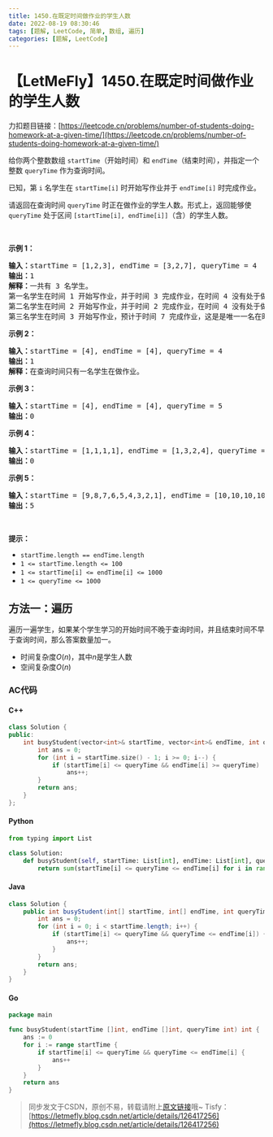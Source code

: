 ```yaml
---
title: 1450.在既定时间做作业的学生人数
date: 2022-08-19 08:30:46
tags: [题解, LeetCode, 简单, 数组, 遍历]
categories: [题解, LeetCode]
---
```


# 【LetMeFly】1450.在既定时间做作业的学生人数

力扣题目链接：[https://leetcode.cn/problems/number-of-students-doing-homework-at-a-given-time/](https://leetcode.cn/problems/number-of-students-doing-homework-at-a-given-time/)

<p>给你两个整数数组 <code>startTime</code>（开始时间）和 <code>endTime</code>（结束时间），并指定一个整数 <code>queryTime</code> 作为查询时间。</p>

<p>已知，第 <code>i</code> 名学生在 <code>startTime[i]</code> 时开始写作业并于 <code>endTime[i]</code> 时完成作业。</p>

<p>请返回在查询时间 <code>queryTime</code> 时正在做作业的学生人数。形式上，返回能够使 <code>queryTime</code> 处于区间 <code>[startTime[i], endTime[i]]</code>（含）的学生人数。</p>

<p>&nbsp;</p>

<p><strong>示例 1：</strong></p>

<pre><strong>输入：</strong>startTime = [1,2,3], endTime = [3,2,7], queryTime = 4
<strong>输出：</strong>1
<strong>解释：</strong>一共有 3 名学生。
第一名学生在时间 1 开始写作业，并于时间 3 完成作业，在时间 4 没有处于做作业的状态。
第二名学生在时间 2 开始写作业，并于时间 2 完成作业，在时间 4 没有处于做作业的状态。
第三名学生在时间 3 开始写作业，预计于时间 7 完成作业，这是是唯一一名在时间 4 时正在做作业的学生。
</pre>

<p><strong>示例 2：</strong></p>

<pre><strong>输入：</strong>startTime = [4], endTime = [4], queryTime = 4
<strong>输出：</strong>1
<strong>解释：</strong>在查询时间只有一名学生在做作业。
</pre>

<p><strong>示例 3：</strong></p>

<pre><strong>输入：</strong>startTime = [4], endTime = [4], queryTime = 5
<strong>输出：</strong>0
</pre>

<p><strong>示例 4：</strong></p>

<pre><strong>输入：</strong>startTime = [1,1,1,1], endTime = [1,3,2,4], queryTime = 7
<strong>输出：</strong>0
</pre>

<p><strong>示例 5：</strong></p>

<pre><strong>输入：</strong>startTime = [9,8,7,6,5,4,3,2,1], endTime = [10,10,10,10,10,10,10,10,10], queryTime = 5
<strong>输出：</strong>5
</pre>

<p>&nbsp;</p>

<p><strong>提示：</strong></p>

<ul>
	<li><code>startTime.length == endTime.length</code></li>
	<li><code>1 &lt;= startTime.length &lt;= 100</code></li>
	<li><code>1 &lt;= startTime[i] &lt;= endTime[i] &lt;= 1000</code></li>
	<li><code>1 &lt;=&nbsp;queryTime &lt;= 1000</code></li>
</ul>


    
## 方法一：遍历

遍历一遍学生，如果某个学生学习的开始时间不晚于查询时间，并且结束时间不早于查询时间，那么答案数量加一。

+ 时间复杂度$O(n)$，其中$n$是学生人数
+ 空间复杂度$O(n)$

### AC代码

#### C++

```cpp
class Solution {
public:
    int busyStudent(vector<int>& startTime, vector<int>& endTime, int queryTime) {
        int ans = 0;
        for (int i = startTime.size() - 1; i >= 0; i--) {
            if (startTime[i] <= queryTime && endTime[i] >= queryTime)
                ans++;
        }
        return ans;
    }
};
```

#### Python

```python
from typing import List

class Solution:
    def busyStudent(self, startTime: List[int], endTime: List[int], queryTime: int) -> int:
        return sum(startTime[i] <= queryTime <= endTime[i] for i in range(len(startTime)))
```

#### Java

```java
class Solution {
    public int busyStudent(int[] startTime, int[] endTime, int queryTime) {
        int ans = 0;
        for (int i = 0; i < startTime.length; i++) {
            if (startTime[i] <= queryTime && queryTime <= endTime[i]) {
                ans++;
            }
        }
        return ans;
    }
}
```

#### Go

```go
package main

func busyStudent(startTime []int, endTime []int, queryTime int) int {
    ans := 0
    for i := range startTime {
        if startTime[i] <= queryTime && queryTime <= endTime[i] {
            ans++
        }
    }
    return ans
}
```

> 同步发文于CSDN，原创不易，转载请附上[原文链接](https://blog.letmefly.xyz/2022/08/19/LeetCode%201450.%E5%9C%A8%E6%97%A2%E5%AE%9A%E6%97%B6%E9%97%B4%E5%81%9A%E4%BD%9C%E4%B8%9A%E7%9A%84%E5%AD%A6%E7%94%9F%E4%BA%BA%E6%95%B0/)哦~
> Tisfy：[https://letmefly.blog.csdn.net/article/details/126417256](https://letmefly.blog.csdn.net/article/details/126417256)
